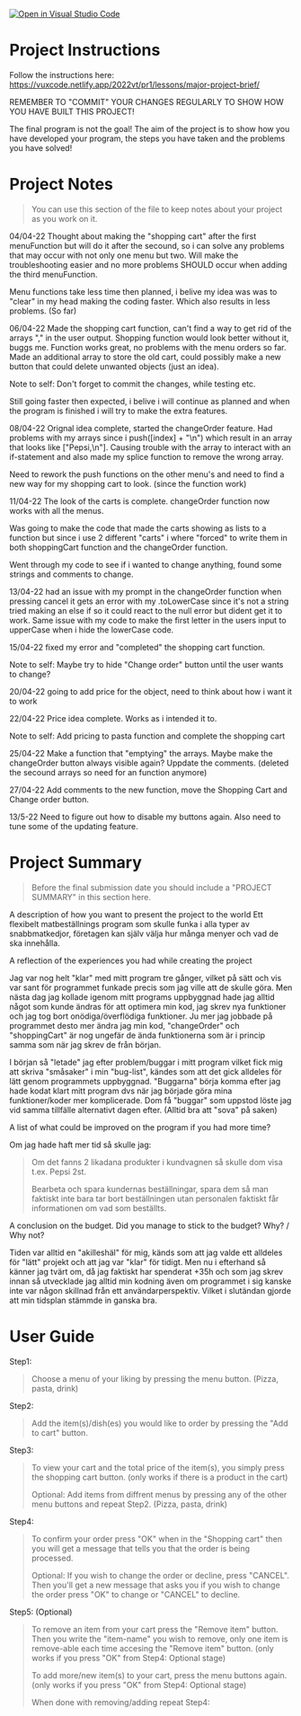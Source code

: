 [![Open in Visual Studio Code](https://classroom.github.com/assets/open-in-vscode-f059dc9a6f8d3a56e377f745f24479a46679e63a5d9fe6f495e02850cd0d8118.svg)](https://classroom.github.com/online_ide?assignment_repo_id=7474572&assignment_repo_type=AssignmentRepo)
# Project Instructions
Follow the instructions here: https://vuxcode.netlify.app/2022vt/pr1/lessons/major-project-brief/

REMEMBER TO "COMMIT" YOUR CHANGES REGULARLY TO SHOW HOW YOU HAVE BUILT THIS PROJECT! 

The final program is not the goal! The aim of the project is to show how you have developed your program, the steps you have taken and the problems you have solved!

# Project Notes

> You can use this section of the file to keep notes about your project as you work on it.

04/04-22
Thought about making the "shopping cart" after the first menuFunction but will do it after the secound, so i can solve any problems that may occur with not only one menu but two. Will make the troubleshooting easier and no more problems SHOULD occur when adding the third menuFunction.

Menu functions take less time then planned, i belive my idea was was to "clear" in my head making the coding faster. Which also results in less problems.
(So far)

06/04-22
Made the shopping cart function, can't find a way to get rid of the arrays "," in the user output. Shopping function would look better without it, buggs me. Function works great, no problems with the menu orders so far. Made an additional array to store the old cart, could possibly make a new button that could delete unwanted objects (just an idea).

Note to self: Don't forget to commit the changes, while testing etc.

Still going faster then expected, i belive i will continue as planned and when the program is finished i will try to make the extra features.

08/04-22
Orignal idea complete, started the changeOrder feature. Had problems with my arrays since i push([index] + "\n") which result in an array that looks like ["Pepsi,\n"].
Causing trouble with the array to interact with an if-statement and also made my splice function to remove the wrong array.

Need to rework the push functions on the other menu's and need to find a new way for my shopping cart to look. (since the function work)

11/04-22
The look of the carts is complete. changeOrder function now works with all the menus.

Was going to make the code that made the carts showing as lists to a function but since i use 2 different "carts" i where "forced" to write them in both shoppingCart function and the changeOrder function.

Went through my code to see if i wanted to change anything, found some strings and comments to change.

13/04-22
had an issue with my prompt in the changeOrder function when pressing cancel it gets an error with my .toLowerCase since it's not a string tried making an else if so it could react to the null error but dident get it to work. Same issue with my code to make the first letter in the users input to upperCase when i hide the lowerCase code. 

15/04-22
fixed my error and "completed" the shopping cart function.

Note to self: Maybe  try to hide "Change order" button until the user wants to change?

20/04-22
going to add price for the object, need to think about how i want it to work

22/04-22
Price idea complete. Works as i intended it to.

Note to self: Add pricing to pasta function and complete the shopping cart

25/04-22
Make a function that "emptying" the arrays. Maybe make the changeOrder button always visible again? Uppdate the comments. (deleted the secound arrays so need for an function anymore)

27/04-22
Add comments to the new function, move the Shopping Cart and Change order button.

13/5-22
Need to figure out how to disable my buttons again.
Also need to tune some of the updating feature.


# Project Summary

> Before the final submission date you should include a "PROJECT SUMMARY" in this section here. 

A description of how you want to present the project to the world
Ett flexibelt matbeställnings program som skulle funka i alla typer av snabbmatkedjor, företagen kan själv välja hur många menyer och vad de ska innehålla.

A reflection of the experiences you had while creating the project

Jag var nog helt "klar" med mitt program tre gånger, vilket på sätt och vis var sant för programmet funkade precis som jag ville att de skulle göra.
Men nästa dag jag kollade igenom mitt programs uppbyggnad hade jag alltid något som kunde ändras för att optimera min kod, jag skrev nya funktioner och jag tog bort onödiga/överflödiga funktioner. Ju mer jag jobbade på programmet desto mer ändra jag min kod, "changeOrder" och "shoppingCart" är nog ungefär de ända funktionerna som är i princip samma som när jag skrev de från början.

I början så "letade" jag efter problem/buggar i mitt program vilket fick mig att skriva "småsaker" i min "bug-list", kändes som att det gick alldeles för lätt genom programmets uppbyggnad. "Buggarna" börja komma efter jag hade kodat klart mitt program dvs när jag började göra mina funktioner/koder mer komplicerade. Dom få "buggar" som uppstod löste jag vid samma tillfälle alternativt dagen efter. (Alltid bra att "sova" på saken)

A list of what could be improved on the program if you had more time?

Om jag hade haft mer tid så skulle jag:
>Om det fanns 2 likadana produkter i kundvagnen så skulle dom visa t.ex. Pepsi 2st.
>
>Bearbeta och spara kundernas beställningar, spara dem så man faktiskt inte bara tar bort beställningen utan personalen faktiskt får informationen om vad som beställts. 

A conclusion on the budget. Did you manage to stick to the budget? Why? / Why not?

Tiden var alltid en "akilleshäl" för mig, känds som att jag valde ett alldeles för "lätt" projekt och att jag var "klar" för tidigt. Men nu i efterhand så känner jag tvärt om, då jag faktiskt har spenderat +35h och som jag skrev innan så utvecklade jag alltid min kodning även om programmet i sig kanske inte var någon skillnad från ett användarperspektiv. Vilket i slutändan gjorde att min tidsplan stämmde in ganska bra.

# User Guide

Step1:
>Choose a menu of your liking by pressing the menu button. (Pizza, pasta, drink)

Step2: 
>Add the item(s)/dish(es) you would like to order by pressing the "Add to cart" button.

Step3:
>To view your cart and the total price of the item(s), you simply press the shopping cart button. (only works if there is a product in the cart)
>
>Optional: Add items from diffrent menus by pressing any of the other menu buttons and repeat Step2. (Pizza, pasta, drink)

Step4:
>To confirm your order press "OK" when in the "Shopping cart" then you will get a message that  tells you that the order is being processed.
>
>Optional: If you wish to change the order or decline, press "CANCEL". Then you'll get a new message that asks you if you wish to change the order press "OK" to change or "CANCEL" to decline.

Step5: (Optional)
>To remove an item from your cart press the "Remove item" button. Then you write the "item-name" you wish to remove, only one item is remove-able each time accesing the "Remove item" button. (only works if you press "OK" from Step4: Optional stage)
>
>To add more/new item(s) to your cart, press the menu buttons again. (only works if you press "OK" from Step4: Optional stage)
>
>When done with removing/adding repeat Step4:


